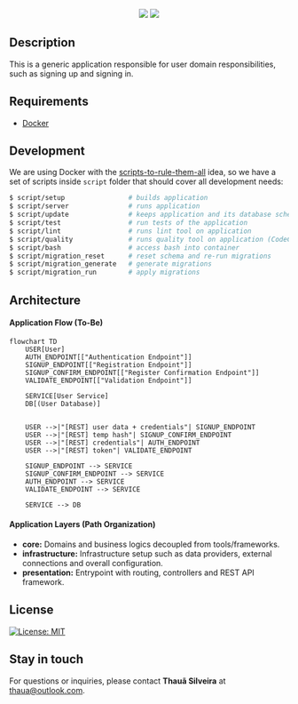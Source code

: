 <p align="center">
<a href="https://codeclimate.com/github/thaua/user-service/maintainability"><img src="https://api.codeclimate.com/v1/badges/9ddec246b88866345afd/maintainability" /></a>
<a href="https://codeclimate.com/github/thaua/user-service/test_coverage"><img src="https://api.codeclimate.com/v1/badges/9ddec246b88866345afd/test_coverage" /></a>
</p>

## Description

This is a generic application responsible for user domain responsibilities, such as signing up and signing in. 

## Requirements

- [Docker](https://www.docker.com/get-started)

## Development

We are using Docker with the [scripts-to-rule-them-all](https://github.com/github/scripts-to-rule-them-all) idea, so we
have a set of scripts inside `script` folder that should cover all development needs:

```bash
$ script/setup                # builds application
$ script/server               # runs application
$ script/update               # keeps application and its database schema up to date
$ script/test                 # run tests of the application
$ script/lint                 # runs lint tool on application
$ script/quality              # runs quality tool on application (CodeClimate)
$ script/bash                 # access bash into container
$ script/migration_reset      # reset schema and re-run migrations
$ script/migration_generate   # generate migrations
$ script/migration_run        # apply migrations
```

## Architecture

#### Application Flow (To-Be)

```mermaid
flowchart TD
    USER[User]
    AUTH_ENDPOINT[["Authentication Endpoint"]]
    SIGNUP_ENDPOINT[["Registration Endpoint"]]
    SIGNUP_CONFIRM_ENDPOINT[["Register Confirmation Endpoint"]]
    VALIDATE_ENDPOINT[["Validation Endpoint"]]

    SERVICE[User Service]
    DB[(User Database)]


    USER -->|"[REST] user data + credentials"| SIGNUP_ENDPOINT
    USER -->|"[REST] temp hash"| SIGNUP_CONFIRM_ENDPOINT
    USER -->|"[REST] credentials"| AUTH_ENDPOINT
    USER -->|"[REST] token"| VALIDATE_ENDPOINT

    SIGNUP_ENDPOINT --> SERVICE
    SIGNUP_CONFIRM_ENDPOINT --> SERVICE
    AUTH_ENDPOINT --> SERVICE
    VALIDATE_ENDPOINT --> SERVICE

    SERVICE --> DB
```

#### Application Layers (Path Organization)

- **core:** Domains and business logics decoupled from tools/frameworks.
- **infrastructure:** Infrastructure setup such as data providers, external connections and overall configuration.
- **presentation:** Entrypoint with routing, controllers and REST API framework.

## License

[![License: MIT](https://img.shields.io/badge/License-MIT-yellow.svg)](LICENSE)

## Stay in touch

For questions or inquiries, please contact **Thauã Silveira** at [thaua@outlook.com](mailto:thaua@outlook.com).
